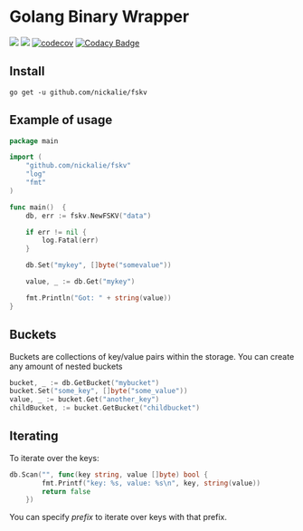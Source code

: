 # Golang Binary Wrapper

[![](https://img.shields.io/badge/docs-godoc-blue.svg)](https://godoc.org/github.com/nickalie/fskv)
[![](https://circleci.com/gh/nickalie/fskv.png?circle-token=4e9ad77c8463b3a34502ea66d47d35d22bd5eb65)](https://circleci.com/gh/nickalie/fskv)
[![codecov](https://codecov.io/gh/nickalie/fskv/branch/master/graph/badge.svg)](https://codecov.io/gh/nickalie/fskv)
[![Codacy Badge](https://api.codacy.com/project/badge/Grade/b631fcdb519c4ff3b998732e6d8f64d9)](https://www.codacy.com/app/nickalie/fskv?utm_source=github.com&amp;utm_medium=referral&amp;utm_content=nickalie/fskv&amp;utm_campaign=Badge_Grade)

## Install

```go get -u github.com/nickalie/fskv```

## Example of usage

```go
package main

import (
	"github.com/nickalie/fskv"
	"log"
	"fmt"
)

func main()  {
	db, err := fskv.NewFSKV("data")

	if err != nil {
		log.Fatal(err)
	}

	db.Set("mykey", []byte("somevalue"))

	value, _ := db.Get("mykey")

	fmt.Println("Got: " + string(value))
}
```

## Buckets

Buckets are collections of key/value pairs within the storage. You can create any amount of nested buckets

```go
bucket, _ := db.GetBucket("mybucket")
bucket.Set("some_key", []byte("some_value"))
value, _ := bucket.Get("another_key")
childBucket, := bucket.GetBucket("childbucket")
```

## Iterating

To iterate over the keys:

```go
db.Scan("", func(key string, value []byte) bool {
		fmt.Printf("key: %s, value: %s\n", key, string(value))
		return false
	})
```

You can specify *prefix* to iterate over keys with that prefix.
